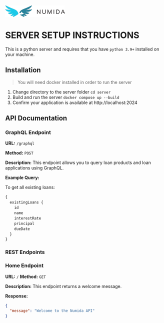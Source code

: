 ![Numida](../logo.numida.png)

# SERVER SETUP INSTRUCTIONS

This is a python server and requires that you have `python 3.9+` installed on your machine.

## Installation

> You will need docker installed in order to run the server

1. Change directory to the server folder `cd server`
2. Build and run the server `docker compose up --build`
3. Confirm your application is available at http://localhost:2024

## API Documentation

### GraphQL Endpoint

**URL:** `/graphql`

**Method:** `POST`

**Description:** This endpoint allows you to query loan products and loan applications using GraphQL.

**Example Query:**

To get all existing loans:

```graphql
{
  existingLoans {
    id
    name
    interestRate
    principal
    dueDate
  }
}
```

### REST Endpoints

### Home Endpoint

**URL:** `/`
**Method:** `GET`

**Description:** This endpoint returns a welcome message.

**Response:**

```json
{
  "message": "Welcome to the Numida API"
}
```

